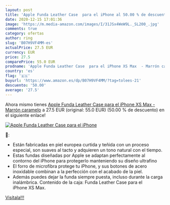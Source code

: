 ```yaml
---
layout: post
title: 'Apple Funda Leather Case  para el iPhone al 50.00 % de descuento'
date: 2020-12-15 17:01:36
image: 'https://m.media-amazon.com/images/I/31JSx4WeW9L._SL200_.jpg'
comments: true
category: ofertas
author: ring
slug: 'B07H9VF4MM-es'
actualPrice: 27.5 EUR
currency: EUR
price: 27.5
comparePrice: 55.0 EUR
prodname: 'Apple Funda Leather Case  para el iPhone XS Max  - Marrón caramelo'
country: 'es'
flag: '🇪🇸'
buyurl: 'https://www.amazon.es/dp/B07H9VF4MM/?tag=tolees-21'
descuento: '50.00'
average: '27.5'
---
```


Ahora mismo tienes [Apple Funda Leather Case  para el iPhone XS Max  - Marrón caramelo](https://www.amazon.es/dp/B07H9VF4MM/?tag=tolees-21) a 27.5 EUR (original: 55.0 EUR) (50.00 %  de descuento) en el siguiente enlace!

[![Apple Funda Leather Case  para el iPhone](https://m.media-amazon.com/images/I/31JSx4WeW9L._SL200_.jpg)](https://www.amazon.es/dp/B07H9VF4MM/?tag=tolees-21)

🔎:

- Están fabricadas en piel europea curtida y teñida con un proceso especial, son suaves al tacto y adquieren un tono natural con el tiempo.
- Estas fundas diseñadas por Apple se adaptan perfectamente al contorno del iPhone para protegerlo manteniendo su diseño ultrafino
- El forro de microfibra protege tu iPhone, y sus botones de acero inoxidable combinan a la perfección con el acabado de la piel.
- Además puedes dejar la funda siempre puesta, incluso durante la carga inalámbrica. Contenido de la caja: Funda Leather Case para el iPhone XS Max.

[Visítala!!!](https://www.amazon.es/dp/B07H9VF4MM/?tag=tolees-21)
